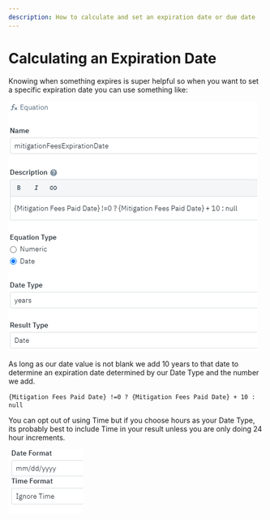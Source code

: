 ```yaml
---
description: How to calculate and set an expiration date or due date
---
```


# Calculating an Expiration Date

Knowing when something expires is super helpful so when you want to set a specific expiration date you can use something like:

![](../../.gitbook/assets/image%20%28241%29.png)

As long as our date value is not blank we add 10 years to that date to determine an expiration date determined by our Date Type and the number we add.

```text
{Mitigation Fees Paid Date} !=0 ? {Mitigation Fees Paid Date} + 10 : null
```

You can opt out of using Time but if you choose hours as your Date Type, its probably best to include Time in your result unless you are only doing 24 hour increments.

![](../../.gitbook/assets/image%20%28223%29.png)


